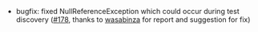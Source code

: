 * bugfix: fixed NullReferenceException which could occur during test discovery ([#178](https://github.com/csoltenborn/GoogleTestAdapter/issues/178), thanks to [wasabinza](https://github.com/wasabinza) for report and suggestion for fix)